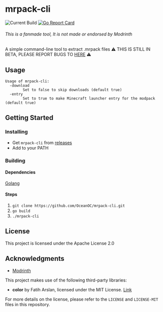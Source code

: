 # mrpack-cli
![Current Build](https://github.com/oceanoc/mrpack-cli/actions/workflows/go.yml/badge.svg)
[![Go Report Card](https://goreportcard.com/badge/github.com/oceanoc/mrpack-cli)](https://goreportcard.com/report/github.com/oceanoc/mrpack-cli)
###### This is a fanmade tool, It is not made or endorsed by Modrinth
A simple command-line tool to extract .mrpack files
⚠️ THIS IS STILL IN BETA, PLEASE REPORT BUGS TO [HERE](https://github.com/OceanOC/mrpack-cli/issues) ⚠️

## Usage
```
Usage of mrpack-cli:
  -download
        Set to false to skip downloads (default true)
  -entry
        Set to true to make Minecraft launcher entry for the modpack (default true)
```

## Getting Started
### Installing
- Get `mrpack-cli` from [releases](https://github.com/OceanOC/mrpack-cli/releases)
- Add to your PATH
### Building
#### Dependencies
[Golang](https://go.dev)
#### Steps
1. `git clone https://github.com/OceanOC/mrpack-cli.git`
2. `go build`
3. `./mrpack-cli`
## License
This project is licensed under the Apache License 2.0
## Acknowledgments
- [Modrinth](https://modrinth.com)

This project makes use of the following third-party libraries:
- **color** by Fatih Arslan, licensed under the MIT License. [Link](https://github.com/fatih/color)

For more details on the license, please refer to the `LICENSE` and `LICENSE-MIT` files in this repository.

